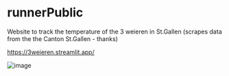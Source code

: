 # runnerPublic

Website to track the temperature of the 3 weieren in St.Gallen
(scrapes data from the the Canton St.Gallen - thanks)

https://3weieren.streamlit.app/

![image](https://github.com/user-attachments/assets/7d3d8d7a-2366-4fcb-b16b-8fdf62b7ccd1)
